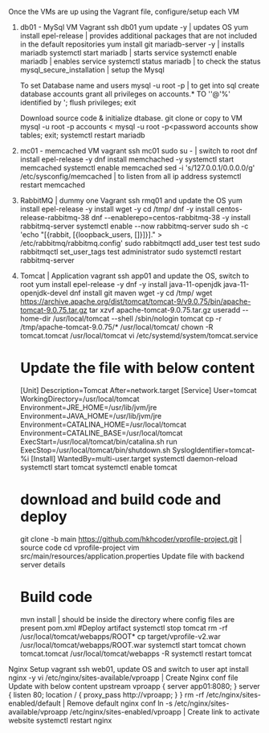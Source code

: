 Once the VMs are up using the Vagrant file, configure/setup each VM
1) db01 - MySql VM
   Vagrant ssh db01
   yum update -y | updates OS
   yum install epel-release | provides additional packages that are not included in the default repositories
   yum install git mariadb-server -y | installs mariadb
   systemctl start mariadb | starts service
   systemctl enable mariadb | enables service
   systemctl status mariadb | to check the status
   mysql_secure_installation | setup the Mysql

   To set Database name and users
   mysql -u root -p<password>  | to get into sql
      create database accounts
      grant all privileges on accounts.* TO '<username>'@'%' identified by '<password>;
      flush privileges;
      exit

   Download source code & initialize dtabase.
   git clone <https address> or copy to VM
   mysql -u root -p<password> accounts < <path of back up of sql>
   mysql -u root -p<password accounts
      show tables;
      exit;
   systemctl restart mariadb

2) mc01 - memcached VM
   vagrant ssh mc01
   sudo su - | switch to root
   dnf install epel-release -y
   dnf install memchached -y
   systemctl start memcached
   systemctl enable memcached
   sed -i 's/127.0.0.1/0.0.0.0/g' /etc/sysconfig/memcached | to listen from all ip address
   systemctl restart memcached

3) RabbitMQ | dummy one
   Vagrant ssh rmq01 and update the OS
   yum install epel-release -y
   install wget -y
   cd /tmp/
   dnf -y install centos-release-rabbitmq-38
   dnf --enablerepo=centos-rabbitmq-38 -y install rabbitmq-server
   systemctl enable --now rabbitmq-server
   sudo sh -c 'echo "[{rabbit, [{loopback_users, []}]}]." > /etc/rabbitmq/rabbitmq.config'
   sudo rabbitmqctl add_user test test
   sudo rabbitmqctl set_user_tags test administrator
   sudo systemctl restart rabbitmq-server

4) Tomcat | Application
   vagrant ssh app01 and update the OS, switch to root
   yum install epel-release -y
   dnf -y install java-11-openjdk java-11-openjdk-devel
   dnf install git maven wget -y
   cd /tmp/
   wget https://archive.apache.org/dist/tomcat/tomcat-9/v9.0.75/bin/apache-tomcat-9.0.75.tar.gz
   tar xzvf apache-tomcat-9.0.75.tar.gz
   useradd --home-dir /usr/local/tomcat --shell /sbin/nologin tomcat
   cp -r /tmp/apache-tomcat-9.0.75/* /usr/local/tomcat/
   chown -R tomcat.tomcat /usr/local/tomcat
   vi /etc/systemd/system/tomcat.service
   # Update the file with below content
      [Unit]
      Description=Tomcat
      After=network.target
      [Service]
      User=tomcat
      WorkingDirectory=/usr/local/tomcat
      Environment=JRE_HOME=/usr/lib/jvm/jre
      Environment=JAVA_HOME=/usr/lib/jvm/jre
      Environment=CATALINA_HOME=/usr/local/tomcat
      Environment=CATALINE_BASE=/usr/local/tomcat
      ExecStart=/usr/local/tomcat/bin/catalina.sh run
      ExecStop=/usr/local/tomcat/bin/shutdown.sh
      SyslogIdentifier=tomcat-%i
      [Install]
      WantedBy=multi-user.target
   systemctl daemon-reload
   systemctl start tomcat
   systemctl enable tomcat
   # download and build code and deploy
   git clone -b main https://github.com/hkhcoder/vprofile-project.git | source code
   cd vprofile-project
   vim src/main/resources/application.properties
   Update file with backend server details
   # Build code
   mvn install | should be inside the directory where config files are present pom.xml
   #Deploy artifact
   systemctl stop tomcat
   rm -rf /usr/local/tomcat/webapps/ROOT*
   cp target/vprofile-v2.war /usr/local/tomcat/webapps/ROOT.war
   systemctl start tomcat
   chown tomcat.tomcat /usr/local/tomcat/webapps -R
   systemctl restart tomcat

Nginx Setup
   vagrant ssh web01, update OS and switch to user
   apt install nginx -y
   vi /etc/nginx/sites-available/vproapp | Create Nginx conf file
   Update with below content
      upstream vproapp {
      server app01:8080;
      }
      server {
      listen 80;
      location / {
      proxy_pass http://vproapp;
      }
      }
   rm -rf /etc/nginx/sites-enabled/default | Remove default nginx conf
   ln -s /etc/nginx/sites-available/vproapp /etc/nginx/sites-enabled/vproapp | Create link to activate website
   systemctl restart nginx
